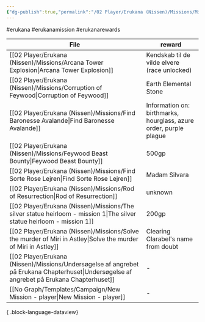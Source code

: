 ```yaml
---
{"dg-publish":true,"permalink":"/02 Player/Erukana (Nissen)/Missions/Mission rewards/","tags":["erukana","erukanamission","erukanarewards"]}
---
```



#erukana #erukanamission #erukanarewards 

| File                                                                                                                                          | reward                                                            |
| --------------------------------------------------------------------------------------------------------------------------------------------- | ----------------------------------------------------------------- |
| [[02 Player/Erukana (Nissen)/Missions/Arcana Tower Explosion\|Arcana Tower Explosion]]                                                     | Kendskab til de vilde elvere (race unlocked)                      |
| [[02 Player/Erukana (Nissen)/Missions/Corruption of Feywood\|Corruption of Feywood]]                                                       | Earth Elemental Stone                                             |
| [[02 Player/Erukana (Nissen)/Missions/Find Baronesse Avalande\|Find Baronesse Avalande]]                                                   | Information on: birthmarks, hourglass, azure order, purple plague |
| [[02 Player/Erukana (Nissen)/Missions/Feywood Beast Bounty\|Feywood Beast Bounty]]                                                         | 500gp                                                             |
| [[02 Player/Erukana (Nissen)/Missions/Find Sorte Rose Lejren\|Find Sorte Rose Lejren]]                                                     | Madam Silvara                                                     |
| [[02 Player/Erukana (Nissen)/Missions/Rod of Resurrection\|Rod of Resurrection]]                                                           | unknown                                                           |
| [[02 Player/Erukana (Nissen)/Missions/The silver statue heirloom - mission 1\|The silver statue heirloom - mission 1]]                     | 200gp                                                             |
| [[02 Player/Erukana (Nissen)/Missions/Solve the murder of Miri in Astley\|Solve the murder of Miri in Astley]]                             | Clearing Clarabel's name from doubt                               |
| [[02 Player/Erukana (Nissen)/Missions/Undersøgelse af angrebet på Erukana Chapterhuset\|Undersøgelse af angrebet på Erukana Chapterhuset]] | \-                                                                |
| [[No Graph/Templates/Campaign/New Mission - player\|New Mission - player]]                                                                 | \-                                                                |

{ .block-language-dataview}

